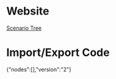 # Website
[Scenario Tree](https://dmungin.github.io/gloomhaven-scenario-tree-ng/)

# Import/Export Code
>
{"nodes":[],"version":"2"}
